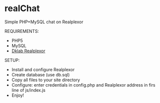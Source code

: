 realChat
========

Simple PHP+MySQL chat on Realplexor


REQUIREMENTS:
 - PHP5
 - MySQL
 - <a href="http://dklab.ru/lib/dklab_realplexor/">Dklab Realplexor</a>

SETUP:
 - Install and configure Realplexor
 - Create database (use db.sql)
 - Copy all files to your site directory
 - Configure: enter credentials in config.php and Realplexor address in firs line of js/index.js
 - Enjoy!
